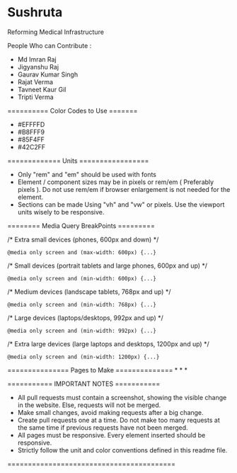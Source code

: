 # Sushruta
Reforming Medical Infrastructure


People Who can Contribute :
* Md Imran Raj
* Jigyanshu Raj
* Gaurav Kumar Singh
* Rajat Verma
* Tavneet Kaur Gil
* Tripti Verma


========== Color Codes to Use =======
* #EFFFFD
* #B8FFF9
* #85F4FF
* #42C2FF


============= Units =================
* Only "rem" and "em" should be used with fonts
* Element / component sizes may be in pixels or rem/em ( Preferably pixels ). Do not use rem/em if browser enlargement is not needed for the element.
* Sections can be made Using "vh" and "vw" or pixels. Use the viewport units wisely to be responsive.


======== Media Query BreakPoints =========
     
   /* Extra small devices (phones, 600px and down) */
   
    @media only screen and (max-width: 600px) {...}

   /* Small devices (portrait tablets and large phones, 600px and up) */
   
    @media only screen and (min-width: 600px) {...}

   /* Medium devices (landscape tablets, 768px and up) */
   
    @media only screen and (min-width: 768px) {...}

   /* Large devices (laptops/desktops, 992px and up) */
   
    @media only screen and (min-width: 992px) {...}

   /* Extra large devices (large laptops and desktops, 1200px and up) */
   
    @media only screen and (min-width: 1200px) {...}


=============== Pages to Make ==============
*
*
*


=========== IMPORTANT NOTES ===========
* All pull requests must contain a screenshot, showing the visible change in the website. Else, requests will not be merged.
* Make small changes, avoid making requests after a big change.
* Create pull requests one at a time. Do not make too many requests at the same time if previous requests have not been merged.
* All pages must be responsive. Every element inserted should be responsive.
* Strictly follow the unit and color conventions defined in this readme file.

=========================================
